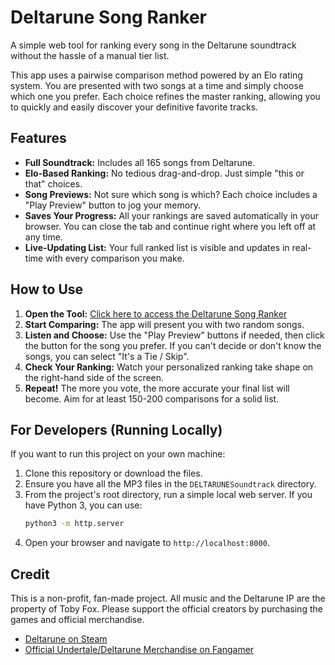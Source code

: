 # Deltarune Song Ranker

A simple web tool for ranking every song in the Deltarune soundtrack without the hassle of a manual tier list.

This app uses a pairwise comparison method powered by an Elo rating system. You are presented with two songs at a time and simply choose which one you prefer. Each choice refines the master ranking, allowing you to quickly and easily discover your definitive favorite tracks.

## Features

-   **Full Soundtrack:** Includes all 165 songs from Deltarune.
-   **Elo-Based Ranking:** No tedious drag-and-drop. Just simple "this or that" choices.
-   **Song Previews:** Not sure which song is which? Each choice includes a "Play Preview" button to jog your memory.
-   **Saves Your Progress:** All your rankings are saved automatically in your browser. You can close the tab and continue right where you left off at any time.
-   **Live-Updating List:** Your full ranked list is visible and updates in real-time with every comparison you make.

## How to Use

1.  **Open the Tool:** [Click here to access the Deltarune Song Ranker](https://Stavros-alt.github.io/drSongRanker/)
2.  **Start Comparing:** The app will present you with two random songs.
3.  **Listen and Choose:** Use the "Play Preview" buttons if needed, then click the button for the song you prefer. If you can't decide or don't know the songs, you can select "It's a Tie / Skip".
4.  **Check Your Ranking:** Watch your personalized ranking take shape on the right-hand side of the screen.
5.  **Repeat!** The more you vote, the more accurate your final list will become. Aim for at least 150-200 comparisons for a solid list.

## For Developers (Running Locally)

If you want to run this project on your own machine:

1.  Clone this repository or download the files.
2.  Ensure you have all the MP3 files in the `DELTARUNESoundtrack` directory.
3.  From the project's root directory, run a simple local web server. If you have Python 3, you can use:
    ```bash
    python3 -m http.server
    ```
4.  Open your browser and navigate to `http://localhost:8000`.

## Credit

This is a non-profit, fan-made project. All music and the Deltarune IP are the property of Toby Fox. Please support the official creators by purchasing the games and official merchandise.

-   [Deltarune on Steam](https://store.steampowered.com/app/1671210/DELTARUNE/)
-   [Official Undertale/Deltarune Merchandise on Fangamer](https://www.fangamer.com/collections/deltarune)
